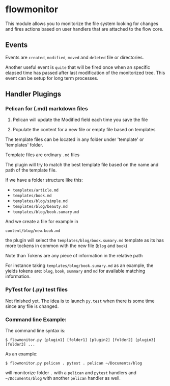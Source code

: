 # flowmonitor
This module allows you to monitorize the file system looking for changes and fires actions based on user handlers that are attached to the flow core.

## Events

Events are `created`, `modified`, `moved` and `deleted` file or directories.

Another useful event is `quite` that will be fired once when an specific elapsed time has passed after last modification of the monitorized tree. This event can be setup for long term processes.


## Handler Plugings

###  Pelican for (.md) markdown files

1. Pelican will update the Modified field each time you save the file

2. Populate the content for a new file or empty file based on templates

The template files can be located in any folder under 'template' or 'templates' folder.

Template files are ordinary `.md` files

The plugin will try to match the best template file based on the name and path of the template file.

If we have a folder structure like this:

- `templates/article.md`
- `templates/book.md`
- `templates/blog/simple.md`
- `templates/blog/beauty.md`
- `templates/blog/book.sumary.md`


And we create a file for example in

`content/blog/new.book.md`

the plugin will select the `templates/blog/book.sumary.md` template as its has more tockens in common with the new file (`blog` and `book`)

Note than Tokens are any piece of information in the relative path

For instance taking `templates/blog/book.sumary.md` as an example, the yields tokens are: `blog`, `book`, `summary` and `md` for available matching information.

###  PyTest for (.py) test files

Not finished yet. The idea is to launch `py.test` when there is some time since any file is changed.



### Command line Example:

The command line syntax is:

`$ flowmonitor.py [plugin1] [folder1] [plugin2] [folder2] [plugin3] [folder3] ... `

As an example:

`$ flowmonitor.py pelican . pytest . pelican ~/Documents/blog`


will monitorize folder `.` with a `pelican` and `pytest` handlers and `~/Documents/blog` with another `pelican` handler as well.
